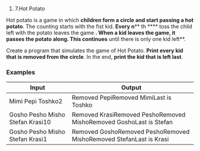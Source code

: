 ﻿1. 7.Hot Potato

Hot potato is a game in which **children form a circle and start passing a hot potato**. The counting starts with the fist kid. **Every n**** th **** toss the child left with the potato leaves the game **. When a kid leaves the game, it passes the potato along. This continues** until there is only one kid left**.

Create a program that simulates the game of Hot Potato.   **Print every kid that is removed from the circle**. In the end, **print the kid that is left last**.

### Examples

| **Input** | **Output** |
| --- | --- |
| Mimi Pepi Toshko2 | Removed PepiRemoved MimiLast is Toshko |
| Gosho Pesho Misho Stefan Krasi10 | Removed KrasiRemoved PeshoRemoved MishoRemoved GoshoLast is Stefan |
| Gosho Pesho Misho Stefan Krasi1 | Removed GoshoRemoved PeshoRemoved MishoRemoved StefanLast is Krasi |

